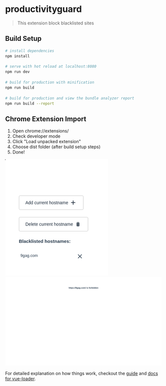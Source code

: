# productivityguard

> This extension block blacklisted sites

## Build Setup

``` bash
# install dependencies
npm install

# serve with hot reload at localhost:8080
npm run dev

# build for production with minification
npm run build

# build for production and view the bundle analyzer report
npm run build --report
```

## Chrome Extension Import

1. Open chrome://extensions/
2. Check developer mode
3. Click "Load unpacked extension"
4. Choose dist folder (after build setup steps)
5. Done!

![screen 1](./screen1.png)
![screen 2](./screen2.png)


For detailed explanation on how things work, checkout the [guide](http://vuejs-templates.github.io/webpack/) and [docs for vue-loader](http://vuejs.github.io/vue-loader).
